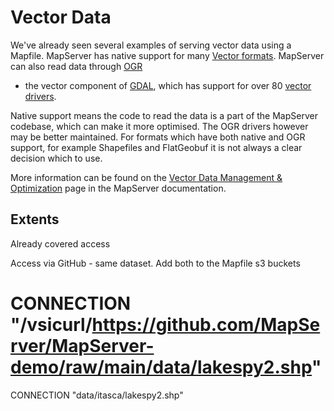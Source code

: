 # Vector Data

We've already seen several examples of serving vector data using a Mapfile. MapServer has native support for many 
[Vector formats](https://mapserver.org/input/vector/index.html). MapServer can also read data through [OGR](https://mapserver.org/input/vector/index.html)
- the vector component of [GDAL](https://gdal.org/), which has support for over 80 [vector drivers](https://gdal.org/drivers/vector/index.html).

Native support means the code to read the data is a part of the MapServer codebase, which can make it more optimised. 
The OGR drivers however may be better maintained. For formats which have both native and OGR support, for example Shapefiles and FlatGeobuf it is not always a clear decision which to use.

More information can be found on the [Vector Data Management & Optimization](https://mapserver.org/fr/optimization/vector.html) page in the
MapServer documentation.

## Extents



Already covered access

Access via GitHub - same dataset. Add both to the Mapfile
s3 buckets


# CONNECTION "/vsicurl/https://github.com/MapServer/MapServer-demo/raw/main/data/lakespy2.shp"
CONNECTION "data/itasca/lakespy2.shp"